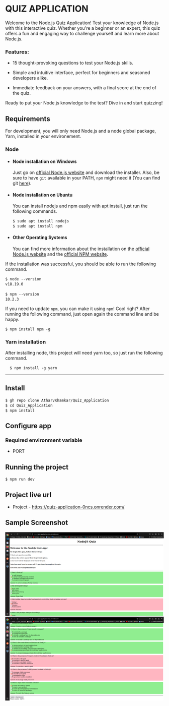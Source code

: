 # QUIZ APPLICATION

Welcome to the Node.js Quiz Application! Test your knowledge of Node.js with this interactive quiz. Whether you're a beginner or an expert, this quiz offers a fun and engaging way to challenge yourself and learn more about Node.js.

### Features:

- 15 thought-provoking questions to test your Node.js skills.

- Simple and intuitive interface, perfect for beginners and seasoned developers alike.

- Immediate feedback on your answers, with a final score at the end of the quiz.

Ready to put your Node.js knowledge to the test? Dive in and start quizzing!

## Requirements

For development, you will only need Node.js and a node global package, Yarn, installed in your environement.

### Node

- #### Node installation on Windows

  Just go on [official Node.js website](https://nodejs.org/) and download the installer.
  Also, be sure to have `git` available in your PATH, `npm` might need it (You can find git [here](https://git-scm.com/)).

- #### Node installation on Ubuntu

  You can install nodejs and npm easily with apt install, just run the following commands.

      $ sudo apt install nodejs
      $ sudo apt install npm

- #### Other Operating Systems
  You can find more information about the installation on the [official Node.js website](https://nodejs.org/) and the [official NPM website](https://npmjs.org/).

If the installation was successful, you should be able to run the following command.

    $ node --version
    v18.19.0

    $ npm --version
    10.2.3

If you need to update `npm`, you can make it using `npm`! Cool right? After running the following command, just open again the command line and be happy.

    $ npm install npm -g

###

### Yarn installation

After installing node, this project will need yarn too, so just run the following command.

      $ npm install -g yarn

---

## Install

    $ gh repo clone AtharvKhamkar/Quiz_Application
    $ cd Quiz_Application
    $ npm install

## Configure app

### Required environment variable

- PORT

## Running the project

    $ npm run dev

## Project live url

- Project - https://quiz-application-0ncs.onrender.com/

## Sample Screenshot

![Alt text](/src/assets/quizApp_screenshot.png.png)
![Alt text](/src/assets/quizApp_screenshot1.png.png)
